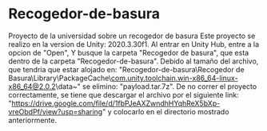 # Recogedor-de-basura
Proyecto de la universidad sobre un recogedor de basura
Este proyecto se realizo en la version de Unity: 2020.3.30f1.
Al entrar en Unity Hub, entre a la opcion de "Open", Y busque la carpeta "Recogedor de basura", que esta dentro de la carpeta "Recogedor-de-basura".
Debido al tamaño del archivo, que tendria que estar alojado en: 
"Recogedor-de-basura\Recogedor de Basura\Library\PackageCache\com.unity.toolchain.win-x86_64-linux-x86_64@2.0.2\data~"
se elimino: "payload.tar.7z".
De no correr el proyecto correctamente, se tiene que descargar el archivo por el siguiente link:
"https://drive.google.com/file/d/1fbPJeAXZwndhHYqhReX5bXp-vreObdPf/view?usp=sharing"
y colocarlo en el directorio mostrado anteriormente. 
